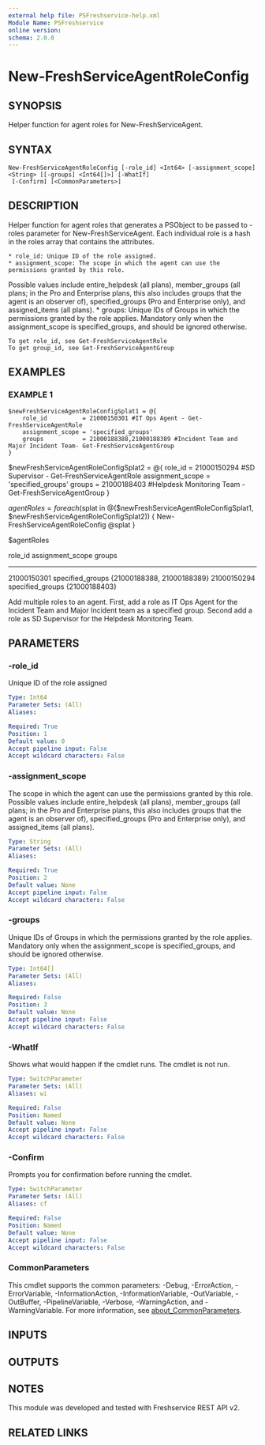 ```yaml
---
external help file: PSFreshservice-help.xml
Module Name: PSFreshservice
online version:
schema: 2.0.0
---
```


# New-FreshServiceAgentRoleConfig

## SYNOPSIS
Helper function for agent roles for New-FreshServiceAgent.

## SYNTAX

```
New-FreshServiceAgentRoleConfig [-role_id] <Int64> [-assignment_scope] <String> [[-groups] <Int64[]>] [-WhatIf]
 [-Confirm] [<CommonParameters>]
```

## DESCRIPTION
Helper function for agent roles that generates a PSObject to be passed to -roles parameter for New-FreshServiceAgent.
Each individual role is a hash in the
roles array that contains the attributes.

    * role_id: Unique ID of the role assigned.
    * assignment_scope: The scope in which the agent can use the permissions granted by this role.
Possible values include
                        entire_helpdesk (all plans), member_groups (all plans; in the Pro and Enterprise plans, this also
                        includes groups that the agent is an observer of), specified_groups (Pro and Enterprise only), and assigned_items (all plans).
    * groups: Unique IDs of Groups in which the permissions granted by the role applies.
Mandatory only when the assignment_scope is specified_groups,
                and should be ignored otherwise.

    To get role_id, see Get-FreshServiceAgentRole
    To get group_id, see Get-FreshServiceAgentGroup

## EXAMPLES

### EXAMPLE 1
```
$newFreshServiceAgentRoleConfigSplat1 = @{
    role_id          = 21000150301 #IT Ops Agent - Get-FreshServiceAgentRole
    assignment_scope = 'specified_groups'
    groups           = 21000188388,21000188389 #Incident Team and Major Incident Team- Get-FreshServiceAgentGroup
}
```

$newFreshServiceAgentRoleConfigSplat2 = @{
    role_id          = 21000150294 #SD Supervisor - Get-FreshServiceAgentRole
    assignment_scope = 'specified_groups'
    groups           = 21000188403 #Helpdesk Monitoring Team - Get-FreshServiceAgentGroup
}

$agentRoles = foreach ($splat in @($newFreshServiceAgentRoleConfigSplat1, $newFreshServiceAgentRoleConfigSplat2)) {
    New-FreshServiceAgentRoleConfig @splat
}

$agentRoles

role_id assignment_scope groups
------- ---------------- ------
21000150301 specified_groups {21000188388, 21000188389}
21000150294 specified_groups {21000188403}

Add multiple roles to an agent.
First, add a role as IT Ops Agent for the Incident Team and Major Incident team as a specified group.
Second add a role as SD Supervisor for the Helpdesk Monitoring Team.

## PARAMETERS

### -role_id
Unique ID of the role assigned

```yaml
Type: Int64
Parameter Sets: (All)
Aliases:

Required: True
Position: 1
Default value: 0
Accept pipeline input: False
Accept wildcard characters: False
```

### -assignment_scope
The scope in which the agent can use the permissions granted by this role.
Possible values include entire_helpdesk (all plans), member_groups (all plans;
in the Pro and Enterprise plans, this also includes groups that the agent is an observer of), specified_groups (Pro and Enterprise only), and assigned_items (all plans).

```yaml
Type: String
Parameter Sets: (All)
Aliases:

Required: True
Position: 2
Default value: None
Accept pipeline input: False
Accept wildcard characters: False
```

### -groups
Unique IDs of Groups in which the permissions granted by the role applies.
Mandatory only when the assignment_scope is specified_groups, and should be ignored otherwise.

```yaml
Type: Int64[]
Parameter Sets: (All)
Aliases:

Required: False
Position: 3
Default value: None
Accept pipeline input: False
Accept wildcard characters: False
```

### -WhatIf
Shows what would happen if the cmdlet runs.
The cmdlet is not run.

```yaml
Type: SwitchParameter
Parameter Sets: (All)
Aliases: wi

Required: False
Position: Named
Default value: None
Accept pipeline input: False
Accept wildcard characters: False
```

### -Confirm
Prompts you for confirmation before running the cmdlet.

```yaml
Type: SwitchParameter
Parameter Sets: (All)
Aliases: cf

Required: False
Position: Named
Default value: None
Accept pipeline input: False
Accept wildcard characters: False
```

### CommonParameters
This cmdlet supports the common parameters: -Debug, -ErrorAction, -ErrorVariable, -InformationAction, -InformationVariable, -OutVariable, -OutBuffer, -PipelineVariable, -Verbose, -WarningAction, and -WarningVariable. For more information, see [about_CommonParameters](http://go.microsoft.com/fwlink/?LinkID=113216).

## INPUTS

## OUTPUTS

## NOTES
This module was developed and tested with Freshservice REST API v2.

## RELATED LINKS
